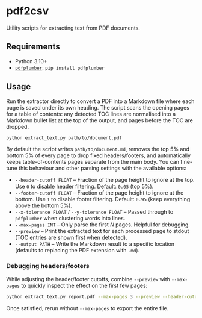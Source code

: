 # pdf2csv

Utility scripts for extracting text from PDF documents.

## Requirements
- Python 3.10+
- [`pdfplumber`](https://github.com/jsvine/pdfplumber): `pip install pdfplumber`

## Usage
Run the extractor directly to convert a PDF into a Markdown file where each
page is saved under its own heading. The script scans the opening pages for a
table of contents: any detected TOC lines are normalised into a Markdown
bullet list at the top of the output, and pages before the TOC are dropped.

```bash
python extract_text.py path/to/document.pdf
```

By default the script writes `path/to/document.md`, removes the top 5% and
bottom 5% of every page to drop fixed headers/footers, and automatically keeps
table-of-contents pages separate from the main body. You can fine-tune this
behaviour and other parsing settings with the available options:

- `--header-cutoff FLOAT` – Fraction of the page height to ignore at the top.
  Use `0` to disable header filtering. Default: `0.05` (top 5%).
- `--footer-cutoff FLOAT` – Fraction of the page height to ignore at the bottom.
  Use `1` to disable footer filtering. Default: `0.95` (keep everything above
  the bottom 5%).
- `--x-tolerance FLOAT` / `--y-tolerance FLOAT` – Passed through to
  `pdfplumber` when clustering words into lines.
- `--max-pages INT` – Only parse the first *N* pages. Helpful for debugging.
- `--preview` – Print the extracted text for each processed page to stdout
  (TOC entries are shown first when detected).
- `--output PATH` – Write the Markdown result to a specific location (defaults
  to replacing the PDF extension with `.md`).

### Debugging headers/footers
While adjusting the header/footer cutoffs, combine `--preview` with
`--max-pages` to quickly inspect the effect on the first few pages:

```bash
python extract_text.py report.pdf --max-pages 3 --preview --header-cutoff 0.04 --footer-cutoff 0.9
```

Once satisfied, rerun without `--max-pages` to export the entire file.
